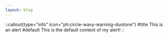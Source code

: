 ```yaml
---
layout: blog
---
```


::callout{type="info" icon="ph:circle-wavy-warning-duotone"}
#title
This is an alert
#default
This is the default content of my alert!
::
